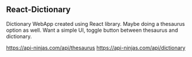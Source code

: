 ## React-Dictionary

Dictionary WebApp created using React library. Maybe doing a thesaurus option as well. Want a simple UI, toggle button between thesaurus and dictionary.

https://api-ninjas.com/api/thesaurus
https://api-ninjas.com/api/dictionary
